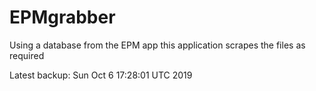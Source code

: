 # EPMgrabber
Using a database from the EPM app this application scrapes the files as required


Latest backup: Sun Oct 6 17:28:01 UTC 2019

